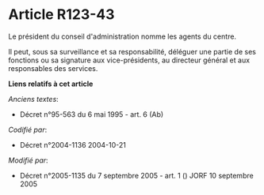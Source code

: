 # Article R123-43

Le président du conseil d'administration nomme les agents du centre.

Il peut, sous sa surveillance et sa responsabilité, déléguer une partie de ses fonctions ou sa signature aux vice-présidents,
au directeur général et aux responsables des services.

**Liens relatifs à cet article**

_Anciens textes_:

  - Décret n°95-563 du 6 mai 1995 - art. 6 (Ab)

_Codifié par_:

  - Décret n°2004-1136 2004-10-21

_Modifié par_:

  - Décret n°2005-1135 du 7 septembre 2005 - art. 1 () JORF 10 septembre 2005
